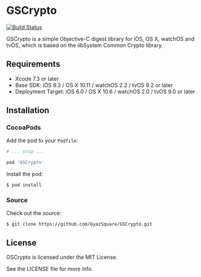 GSCrypto
========
[![Build Status](https://travis-ci.org/GyazSquare/GSCrypto.svg?branch=master)](https://travis-ci.org/GyazSquare/GSCrypto)

GSCrypto is a simple Objective-C digest library for iOS, OS X, watchOS and tvOS, which is based on the libSystem Common Crypto library.

## Requirements

* Xcode 7.3 or later
* Base SDK: iOS 9.3 / OS X 10.11 / watchOS 2.2 / tvOS 9.2 or later
* Deployment Target: iOS 6.0 / OS X 10.6 / watchOS 2.0 / tvOS 9.0 or later

## Installation

### CocoaPods

Add the pod to your `Podfile`:

```ruby
# ... snip ...

pod 'GSCrypto'
```

Install the pod:

```shell
$ pod install
```

### Source

Check out the source:

```shell
$ git clone https://github.com/GyazSquare/GSCrypto.git
```

## License

GSCrypto is licensed under the MIT License.

See the LICENSE file for more info.

